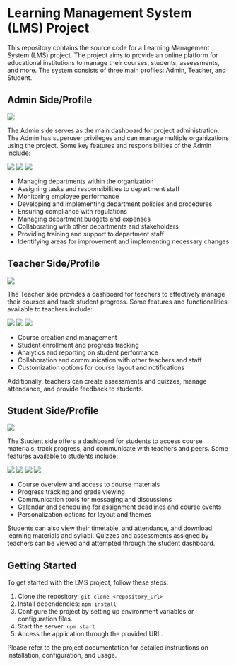 <h1>Learning Management System (LMS) Project</h1>

<p>This repository contains the source code for a Learning Management System (LMS) project. The project aims to provide an online platform for educational institutions to manage their courses, students, assessments, and more. The system consists of three main profiles: Admin, Teacher, and Student.</p>

<h2>Admin Side/Profile</h2>

<img src="images/Admin-Dashboard.svg">
<p>The Admin side serves as the main dashboard for project administration. The Admin has superuser privileges and can manage multiple organizations using the project. Some key features and responsibilities of the Admin include:</p>

<img src="images/Apes.png">
<img src="images/Admin-Schedule.png">
<img src="images/Admin-Schedule.png">

<ul>
  <li>Managing departments within the organization</li>
  <li>Assigning tasks and responsibilities to department staff</li>
  <li>Monitoring employee performance</li>
  <li>Developing and implementing department policies and procedures</li>
  <li>Ensuring compliance with regulations</li>
  <li>Managing department budgets and expenses</li>
  <li>Collaborating with other departments and stakeholders</li>
  <li>Providing training and support to department staff</li>
  <li>Identifying areas for improvement and implementing necessary changes</li>
</ul>

<h2>Teacher Side/Profile</h2>
<img src="/images/Dashboard.png">
<p>The Teacher side provides a dashboard for teachers to effectively manage their courses and track student progress. Some features and functionalities available to teachers include:</p>
<img src="/images/Assessment.png">
<img src="/images/Courses.png">
<img src="/images/Frame184.png">



<ul>
  <li>Course creation and management</li>
  <li>Student enrollment and progress tracking</li>
  <li>Analytics and reporting on student performance</li>
  <li>Collaboration and communication with other teachers and staff</li>
  <li>Customization options for course layout and notifications</li>
</ul>

<p>Additionally, teachers can create assessments and quizzes, manage attendance, and provide feedback to students.</p>

<h2>Student Side/Profile</h2>
<img src="/images/dasf.png">
<p>The Student side offers a dashboard for students to access course materials, track progress, and communicate with teachers and peers. Some features available to students include:</p>
<img src="/images/Class Test - Exam Page.png">
<img src="/images/Class Test -00_00_00 Start Test.png">
<img src="/images/Assessment.png">
<img src="/images/Courses.png">




<ul>
  <li>Course overview and access to course materials</li>
  <li>Progress tracking and grade viewing</li>
  <li>Communication tools for messaging and discussions</li>
  <li>Calendar and scheduling for assignment deadlines and course events</li>
  <li>Personalization options for layout and themes</li>
</ul>

<p>Students can also view their timetable, and attendance, and download learning materials and syllabi. Quizzes and assessments assigned by teachers can be viewed and attempted through the student dashboard.</p>

<h2>Getting Started</h2>
<p>To get started with the LMS project, follow these steps:</p>

<ol>
  <li>Clone the repository: <code>git clone &lt;repository_url&gt;</code></li>
  <li>Install dependencies: <code>npm install</code></li>
  <li>Configure the project by setting up environment variables or configuration files.</li>
  <li>Start the server: <code>npm start</code></li>
  <li>Access the application through the provided URL.</li>
</ol>

<p>Please refer to the project documentation for detailed instructions on installation, configuration, and usage.</p>
